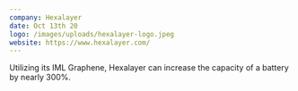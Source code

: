 ```yaml
---
company: Hexalayer
date: Oct 13th 20
logo: /images/uploads/hexalayer-logo.jpeg
website: https://www.hexalayer.com/
---
```

Utilizing its IML Graphene, Hexalayer can increase the capacity of a battery by nearly 300%.